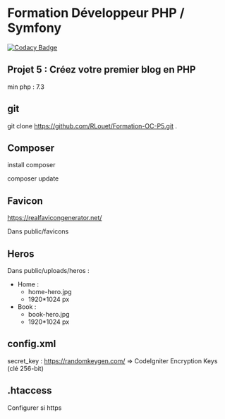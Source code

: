 # Formation Développeur PHP / Symfony

[![Codacy Badge](https://api.codacy.com/project/badge/Grade/e298d43c8c75443fa18801643335069a)](https://app.codacy.com/gh/RLouet/Formation-OC-P5?utm_source=github.com&utm_medium=referral&utm_content=RLouet/Formation-OC-P5&utm_campaign=Badge_Grade)

## Projet 5 : Créez votre premier blog en PHP

min php : 7.3

## git 
git clone https://github.com/RLouet/Formation-OC-P5.git .

## Composer
install composer

composer update

## Favicon
https://realfavicongenerator.net/

Dans public/favicons

## Heros
Dans public/uploads/heros : 
  - Home :
    - home-hero.jpg
    - 1920*1024 px
  - Book :
    - book-hero.jpg
    - 1920*1024 px
    
## config.xml
secret_key : https://randomkeygen.com/ => CodeIgniter Encryption Keys (clé 256-bit)

## .htaccess
Configurer si https